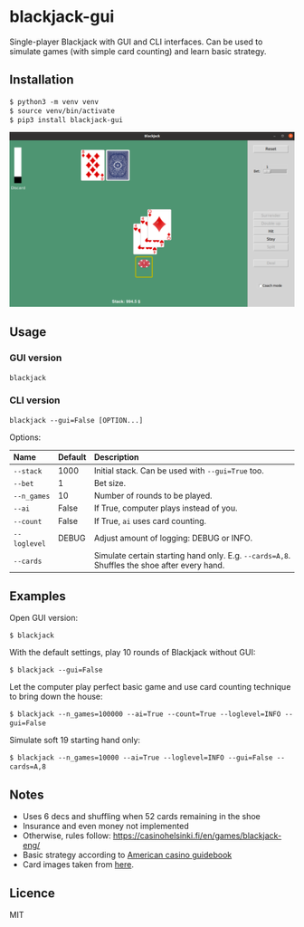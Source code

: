 # blackjack-gui
Single-player Blackjack with GUI and CLI interfaces. Can be used to simulate games (with simple card counting) 
and learn basic strategy.

## Installation
``` 
$ python3 -m venv venv
$ source venv/bin/activate
$ pip3 install blackjack-gui
```
<img src="blackjack_gui/images/bj-shot.png" alt="blackjack-gui" width="600"/>

## Usage

### GUI version
```
blackjack
```

### CLI version
```
blackjack --gui=False [OPTION...]
```

Options:

| Name         | Default | Description                                                                                  | 
|:-------------|:--------|:---------------------------------------------------------------------------------------------|
| `--stack`    | 1000    | Initial stack. Can be used with `--gui=True` too.                                              |
| `--bet`      | 1       | Bet size.                                                                                    |
| `--n_games`  | 10      | Number of rounds to be played.                                                               |
| `--ai`       | False   | If True, computer plays instead of you.                                                      |
| `--count`    | False   | If True, `ai` uses card counting.                                                            |
| `--loglevel` | DEBUG   | Adjust amount of logging: DEBUG or INFO.                                                     |
| `--cards`    |         | Simulate certain starting hand only. E.g. `--cards=A,8`. Shuffles the shoe after every hand. |


## Examples
Open GUI version:
```
$ blackjack
```

With the default settings, play 10 rounds of Blackjack without GUI:
```
$ blackjack --gui=False
```

Let the computer play perfect basic game and use card counting technique to bring down the house:
```
$ blackjack --n_games=100000 --ai=True --count=True --loglevel=INFO --gui=False
```

Simulate soft 19 starting hand only:
```
$ blackjack --n_games=10000 --ai=True --loglevel=INFO --gui=False --cards=A,8
```

## Notes
* Uses 6 decs and shuffling when 52 cards remaining in the shoe
* Insurance and even money not implemented
* Otherwise, rules follow: https://casinohelsinki.fi/en/games/blackjack-eng/
* Basic strategy according to [American casino guidebook](https://www.americancasinoguidebook.com/wp-content/uploads/2014/04/BJ-strategy-chart-for-web.pdf)
* Card images taken from [here](https://code.google.com/archive/p/vector-playing-cards/).

## Licence
MIT
